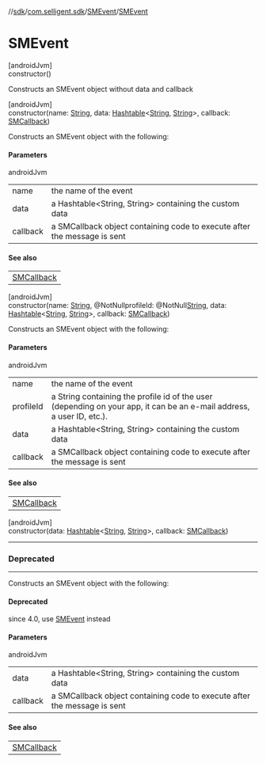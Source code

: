 //[sdk](../../../index.md)/[com.selligent.sdk](../index.md)/[SMEvent](index.md)/[SMEvent](-s-m-event.md)

# SMEvent

[androidJvm]\
constructor()

Constructs an SMEvent object without data and callback

[androidJvm]\
constructor(name: [String](https://developer.android.com/reference/kotlin/java/lang/String.html), data: [Hashtable](https://developer.android.com/reference/kotlin/java/util/Hashtable.html)&lt;[String](https://developer.android.com/reference/kotlin/java/lang/String.html), [String](https://developer.android.com/reference/kotlin/java/lang/String.html)&gt;, callback: [SMCallback](../-s-m-callback/index.md))

Constructs an SMEvent object with the following:

#### Parameters

androidJvm

| | |
|---|---|
| name | the name of the event |
| data | a Hashtable<String, String> containing the custom data |
| callback | a SMCallback object containing code to execute after the message is sent |

#### See also

| |
|---|
| [SMCallback](../-s-m-callback/index.md) |

[androidJvm]\
constructor(name: [String](https://developer.android.com/reference/kotlin/java/lang/String.html), @NotNullprofileId: @NotNull[String](https://developer.android.com/reference/kotlin/java/lang/String.html), data: [Hashtable](https://developer.android.com/reference/kotlin/java/util/Hashtable.html)&lt;[String](https://developer.android.com/reference/kotlin/java/lang/String.html), [String](https://developer.android.com/reference/kotlin/java/lang/String.html)&gt;, callback: [SMCallback](../-s-m-callback/index.md))

Constructs an SMEvent object with the following:

#### Parameters

androidJvm

| | |
|---|---|
| name | the name of the event |
| profileId | a String containing the profile id of the user (depending on your app, it can be an e-mail address, a user ID, etc.). |
| data | a Hashtable<String, String> containing the custom data |
| callback | a SMCallback object containing code to execute after the message is sent |

#### See also

| |
|---|
| [SMCallback](../-s-m-callback/index.md) |

[androidJvm]\
constructor(data: [Hashtable](https://developer.android.com/reference/kotlin/java/util/Hashtable.html)&lt;[String](https://developer.android.com/reference/kotlin/java/lang/String.html), [String](https://developer.android.com/reference/kotlin/java/lang/String.html)&gt;, callback: [SMCallback](../-s-m-callback/index.md))

---

### Deprecated

---

Constructs an SMEvent object with the following:

#### Deprecated

since 4.0, use [SMEvent](-s-m-event.md) instead

#### Parameters

androidJvm

| | |
|---|---|
| data | a Hashtable<String, String> containing the custom data |
| callback | a SMCallback object containing code to execute after the message is sent |

#### See also

| |
|---|
| [SMCallback](../-s-m-callback/index.md) |
